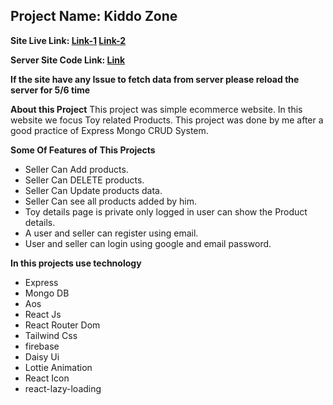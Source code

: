 


## Project Name:  Kiddo Zone
**Site Live Link: [Link-1](https://kiddo-zone-b9a3f.web.app/) [Link-2](https://kiddo-zone.netlify.app/)** 

**Server Site Code Link: [Link](https://github.com/rahim-uddin-jsr/toy-marketplace-server-side)** 

**If the site have any Issue to fetch data from server please reload the server for 5/6 time**

**About this Project**
This project was simple ecommerce website. In this website we focus Toy related Products. This project was done by me after a good practice of Express Mongo CRUD System.

**Some Of Features of This Projects**
 - Seller Can Add products.
 -  Seller Can DELETE products.
 - Seller Can Update products data.
 - Seller Can see all products added by him.
 - Toy details page is private only logged in user can show the Product details.
 - A user and seller can register using email.
 - User and seller can login using google and email password.
 
**In this projects use technology**
- Express
- Mongo DB
- Aos
 - React Js
 - React Router Dom
 - Tailwind Css
 - firebase
 - Daisy Ui
 - Lottie Animation
 - React Icon
 - react-lazy-loading

